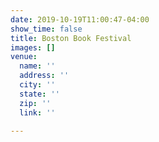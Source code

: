 ```yaml
---
date: 2019-10-19T11:00:47-04:00
show_time: false
title: Boston Book Festival
images: []
venue:
  name: ''
  address: ''
  city: ''
  state: ''
  zip: ''
  link: ''

---
```


